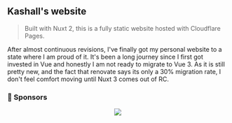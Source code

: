 ## Kashall's website

<p align="center">

</p>

> Built with Nuxt 2, this is a fully static website hosted with Cloudflare Pages.

After almost continuous revisions, I've finally got my personal website to a state where I am proud of it. It's been a long journey since I first got invested in Vue and honestly I am not ready to migrate to Vue 3. As it is still pretty new, and the fact that renovate says its only a 30% migration rate, I don't feel comfort moving until Nuxt 3 comes out of RC.

### 💖 Sponsors

<p align="center">
    <a href="https://github.com/sponsors/kashalls">
        <img src="https://cdn.jsdelivr.net/gh/kashalls/kashalls/sponsors/sponsors.svg" />
    </a>
</p>